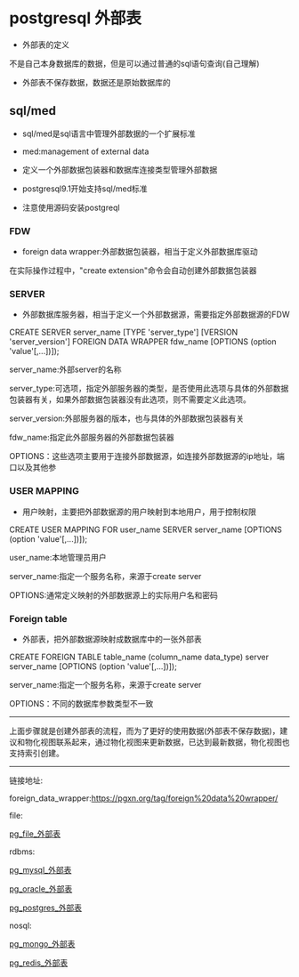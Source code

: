 ﻿
# postgresql 外部表

- 外部表的定义

不是自己本身数据库的数据，但是可以通过普通的sql语句查询(自己理解)

- 外部表不保存数据，数据还是原始数据库的

## sql/med

- sql/med是sql语言中管理外部数据的一个扩展标准

- med:management of  external data 

- 定义一个外部数据包装器和数据库连接类型管理外部数据

- postgresql9.1开始支持sql/med标准

- 注意使用源码安装postgreql

### FDW

- foreign data wrapper:外部数据包装器，相当于定义外部数据库驱动

在实际操作过程中，"create extension"命令会自动创建外部数据包装器

### SERVER

- 外部数据库服务器，相当于定义一个外部数据源，需要指定外部数据源的FDW

CREATE SERVER server_name [TYPE 'server_type'] [VERSION 'server_version']  FOREIGN DATA WRAPPER fdw_name [OPTIONS (option 'value'[,...])]);

server_name:外部server的名称

server_type:可选项，指定外部服务器的类型，是否使用此选项与具体的外部数据包装器有关，如果外部数据包装器没有此选项，则不需要定义此选项。

server_version:外部服务器的版本，也与具体的外部数据包装器有关

fdw_name:指定此外部服务器的外部数据包装器

OPTIONS：这些选项主要用于连接外部数据源，如连接外部数据源的ip地址，端口以及其他参

### USER MAPPING 

- 用户映射，主要把外部数据源的用户映射到本地用户，用于控制权限

CREATE USER MAPPING FOR user_name SERVER server_name [OPTIONS (option 'value'[,...])]);

user_name:本地管理员用户

server_name:指定一个服务名称，来源于create server

OPTIONS:通常定义映射的外部数据源上的实际用户名和密码

### Foreign table

- 外部表，把外部数据源映射成数据库中的一张外部表

CREATE FOREIGN TABLE table_name (column_name data_type) server server_name [OPTIONS (option 'value'[,...])]);

server_name:指定一个服务名称，来源于create server

OPTIONS：不同的数据库参数类型不一致

-----------

上面步骤就是创建外部表的流程，而为了更好的使用数据(外部表不保存数据)，建议和物化视图联系起来，通过物化视图来更新数据，已达到最新数据，物化视图也支持索引创建。

-----------

链接地址:

foreign_data_wrapper:https://pgxn.org/tag/foreign%20data%20wrapper/

file:

[pg_file_外部表](pg_file_外部表.md)

rdbms:

[pg_mysql_外部表](pg_mysql_外部表.md)

[pg_oracle_外部表](pg_oracle_外部表.md)

[pg_postgres_外部表](pg_postgres_外部表.md)

nosql:

[pg_mongo_外部表](pg_mongo_外部表.md)

[pg_redis_外部表](pg_redis_外部表.md)
